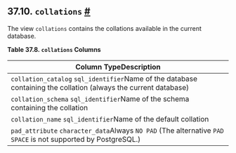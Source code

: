 ## 37.10. `collations` [#](#INFOSCHEMA-COLLATIONS)

The view `collations` contains the collations available in the current database.

**Table 37.8. `collations` Columns**

| Column TypeDescription                                                                                          |
| --------------------------------------------------------------------------------------------------------------- |
| `collation_catalog` `sql_identifier`Name of the database containing the collation (always the current database) |
| `collation_schema` `sql_identifier`Name of the schema containing the collation                                  |
| `collation_name` `sql_identifier`Name of the default collation                                                  |
| `pad_attribute` `character_data`Always `NO PAD` (The alternative `PAD SPACE` is not supported by PostgreSQL.)   |